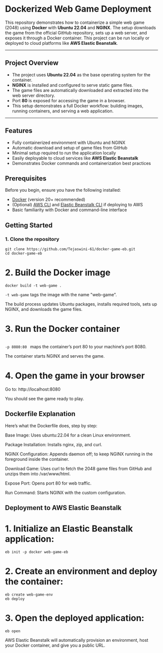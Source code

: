 # Dockerized Web Game Deployment

This repository demonstrates how to containerize a simple web game (2048) using **Docker** with **Ubuntu 22.04** and **NGINX**. The setup downloads the game from the official GitHub repository, sets up a web server, and exposes it through a Docker container. This project can be run locally or deployed to cloud platforms like **AWS Elastic Beanstalk**.

---

## Project Overview

- The project uses **Ubuntu 22.04** as the base operating system for the container.
- **NGINX** is installed and configured to serve static game files.
- The game files are automatically downloaded and extracted into the web server directory.
- Port **80** is exposed for accessing the game in a browser.
- This setup demonstrates a full Docker workflow: building images, running containers, and serving a web application.

---

## Features

- Fully containerized environment with Ubuntu and NGINX
- Automatic download and setup of game files from GitHub
- Minimal setup required to run the application locally
- Easily deployable to cloud services like **AWS Elastic Beanstalk**
- Demonstrates Docker commands and containerization best practices

## Prerequisites

Before you begin, ensure you have the following installed:

- [Docker](https://www.docker.com/get-started) (version 20+ recommended)
- (Optional) [AWS CLI](https://aws.amazon.com/cli/) and [Elastic Beanstalk CLI](https://docs.aws.amazon.com/elasticbeanstalk/latest/dg/eb-cli3-install.html) if deploying to AWS
- Basic familiarity with Docker and command-line interface


## Getting Started

### 1. Clone the repository

```
git clone https://github.com/Tejaswini-61/docker-game-eb.git
cd docker-game-eb
```

# 2. Build the Docker image

```
docker build -t web-game .
```

```-t web-game``` tags the image with the name "web-game".

The build process updates Ubuntu packages, installs required tools, sets up NGINX, and downloads the game files.

# 3. Run the Docker container

```docker run -p 8080:80 web-game
```

```-p 8080:80 ``` maps the container’s port 80 to your machine’s port 8080.

The container starts NGINX and serves the game.

# 4. Open the game in your browser

Go to: http://localhost:8080

You should see the game ready to play.

## Dockerfile Explanation

Here’s what the Dockerfile does, step by step:

Base Image: Uses ubuntu:22.04 for a clean Linux environment.

Package Installation: Installs nginx, zip, and curl.

NGINX Configuration: Appends daemon off; to keep NGINX running in the foreground inside the container.

Download Game: Uses curl to fetch the 2048 game files from GitHub and unzips them into /var/www/html.

Expose Port: Opens port 80 for web traffic.

Run Command: Starts NGINX with the custom configuration.

## Deployment to AWS Elastic Beanstalk

# 1. Initialize an Elastic Beanstalk application:

```
eb init -p docker web-game-eb
```

# 2. Create an environment and deploy the container:

```
eb create web-game-env
eb deploy
```

# 3. Open the deployed application:
```
eb open
```
AWS Elastic Beanstalk will automatically provision an environment, host your Docker container, and give you a public URL.
